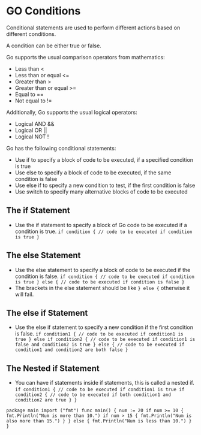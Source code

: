  # GO Conditions

Conditional statements are used to perform different actions based on different conditions.

A condition can be either true or false.

Go supports the usual comparison operators from mathematics:

- Less than <
- Less than or equal <=
- Greater than >
- Greater than or equal >=
- Equal to ==
- Not equal to !=

Additionally, Go supports the usual logical operators:

- Logical AND &&
- Logical OR ||
- Logical NOT !

Go has the following conditional statements:

- Use if to specify a block of code to be executed, if a specified condition is true
- Use else to specify a block of code to be executed, if the same condition is false
- Use else if to specify a new condition to test, if the first condition is false
-  Use switch to specify many alternative blocks of code to be executed

## The if Statement
- Use the if statement to specify a block of Go code to be executed if a condition is true.
  `if condition {
  // code to be executed if condition is true
}`

## The else Statement
- Use the else statement to specify a block of code to be executed if the condition is false.
`if condition {
  // code to be executed if condition is true
} else {
  // code to be executed if condition is false
}`
- The brackets in the else statement should be like `} else {` otherwise it will fail.

## The else if Statement
- Use the else if statement to specify a new condition if the first condition is false.
`if condition1 {
   // code to be executed if condition1 is true
} else if condition2 {
   // code to be executed if condition1 is false and condition2 is true
} else {
   // code to be executed if condition1 and condition2 are both false
}`

## The Nested if Statement
- You can have if statements inside if statements, this is called a nested if.
`if condition1 {
   // code to be executed if condition1 is true
  if condition2 {
     // code to be executed if both condition1 and condition2 are true
  }
}`

`package main
import ("fmt")
func main() {
  num := 20
  if num >= 10 {
    fmt.Println("Num is more than 10.")
    if num > 15 {
      fmt.Println("Num is also more than 15.")
     }
  } else {
    fmt.Println("Num is less than 10.")
  }
}`